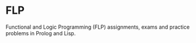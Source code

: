 # FLP
Functional and Logic Programming (FLP) assignments, exams and practice problems in Prolog and Lisp.
